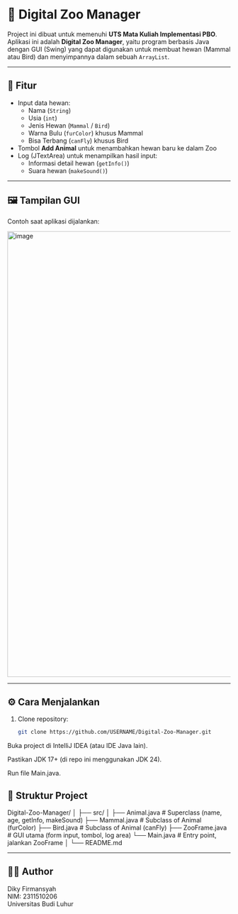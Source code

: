 # 🦁 Digital Zoo Manager

Project ini dibuat untuk memenuhi **UTS Mata Kuliah Implementasi PBO**.  
Aplikasi ini adalah **Digital Zoo Manager**, yaitu program berbasis Java dengan GUI (Swing) yang dapat digunakan untuk membuat hewan (Mammal atau Bird) dan menyimpannya dalam sebuah `ArrayList`.

---

## 📌 Fitur
- Input data hewan:
  - Nama (`String`)
  - Usia (`int`)
  - Jenis Hewan (`Mammal` / `Bird`)
  - Warna Bulu (`furColor`) khusus Mammal
  - Bisa Terbang (`canFly`) khusus Bird
- Tombol **Add Animal** untuk menambahkan hewan baru ke dalam Zoo
- Log (JTextArea) untuk menampilkan hasil input:
  - Informasi detail hewan (`getInfo()`)
  - Suara hewan (`makeSound()`)

---
## 🖼️ Tampilan GUI
Contoh saat aplikasi dijalankan:

<img width="1919" height="1005" alt="image" src="https://github.com/user-attachments/assets/c7df571a-baec-43c6-95ca-d3a36165e313" />

---

## ⚙️ Cara Menjalankan
1. Clone repository:
   ```bash
   git clone https://github.com/USERNAME/Digital-Zoo-Manager.git
Buka project di IntelliJ IDEA (atau IDE Java lain).

Pastikan JDK 17+ (di repo ini menggunakan JDK 24).

Run file Main.java.
## 📂 Struktur Project
Digital-Zoo-Manager/
│
├── src/
│ ├── Animal.java # Superclass (name, age, getInfo, makeSound)
├── Mammal.java # Subclass of Animal (furColor)
├── Bird.java # Subclass of Animal (canFly)
├── ZooFrame.java # GUI utama (form input, tombol, log area)
└── Main.java # Entry point, jalankan ZooFrame
│
└── README.md

---

## 👨‍💻 Author
Diky Firmansyah  
NIM: 2311510206  
Universitas Budi Luhur
